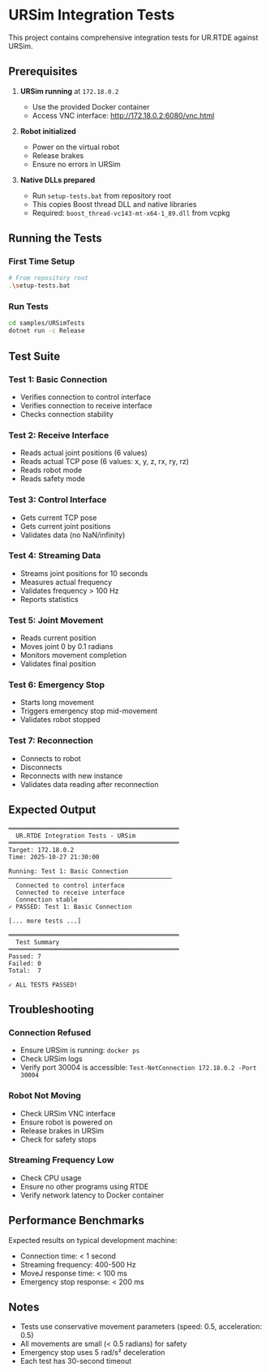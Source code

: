 # URSim Integration Tests

This project contains comprehensive integration tests for UR.RTDE against URSim.

## Prerequisites

1. **URSim running** at `172.18.0.2`
   - Use the provided Docker container
   - Access VNC interface: http://172.18.0.2:6080/vnc.html

2. **Robot initialized**
   - Power on the virtual robot
   - Release brakes
   - Ensure no errors in URSim

3. **Native DLLs prepared**
   - Run `setup-tests.bat` from repository root
   - This copies Boost thread DLL and native libraries
   - Required: `boost_thread-vc143-mt-x64-1_89.dll` from vcpkg

## Running the Tests

### First Time Setup
```bash
# From repository root
.\setup-tests.bat
```

### Run Tests
```bash
cd samples/URSimTests
dotnet run -c Release
```

## Test Suite

### Test 1: Basic Connection
- Verifies connection to control interface
- Verifies connection to receive interface
- Checks connection stability

### Test 2: Receive Interface
- Reads actual joint positions (6 values)
- Reads actual TCP pose (6 values: x, y, z, rx, ry, rz)
- Reads robot mode
- Reads safety mode

### Test 3: Control Interface
- Gets current TCP pose
- Gets current joint positions
- Validates data (no NaN/infinity)

### Test 4: Streaming Data
- Streams joint positions for 10 seconds
- Measures actual frequency
- Validates frequency > 100 Hz
- Reports statistics

### Test 5: Joint Movement
- Reads current position
- Moves joint 0 by 0.1 radians
- Monitors movement completion
- Validates final position

### Test 6: Emergency Stop
- Starts long movement
- Triggers emergency stop mid-movement
- Validates robot stopped

### Test 7: Reconnection
- Connects to robot
- Disconnects
- Reconnects with new instance
- Validates data reading after reconnection

## Expected Output

```
═══════════════════════════════════════════════
  UR.RTDE Integration Tests - URSim
═══════════════════════════════════════════════
Target: 172.18.0.2
Time: 2025-10-27 21:30:00

Running: Test 1: Basic Connection
─────────────────────────────────────────────
  Connected to control interface
  Connected to receive interface
  Connection stable
✓ PASSED: Test 1: Basic Connection

[... more tests ...]

═══════════════════════════════════════════════
  Test Summary
═══════════════════════════════════════════════
Passed: 7
Failed: 0
Total:  7

✓ ALL TESTS PASSED!
```

## Troubleshooting

### Connection Refused
- Ensure URSim is running: `docker ps`
- Check URSim logs
- Verify port 30004 is accessible: `Test-NetConnection 172.18.0.2 -Port 30004`

### Robot Not Moving
- Check URSim VNC interface
- Ensure robot is powered on
- Release brakes in URSim
- Check for safety stops

### Streaming Frequency Low
- Check CPU usage
- Ensure no other programs using RTDE
- Verify network latency to Docker container

## Performance Benchmarks

Expected results on typical development machine:

- Connection time: < 1 second
- Streaming frequency: 400-500 Hz
- MoveJ response time: < 100 ms
- Emergency stop response: < 200 ms

## Notes

- Tests use conservative movement parameters (speed: 0.5, acceleration: 0.5)
- All movements are small (< 0.5 radians) for safety
- Emergency stop uses 5 rad/s² deceleration
- Each test has 30-second timeout

